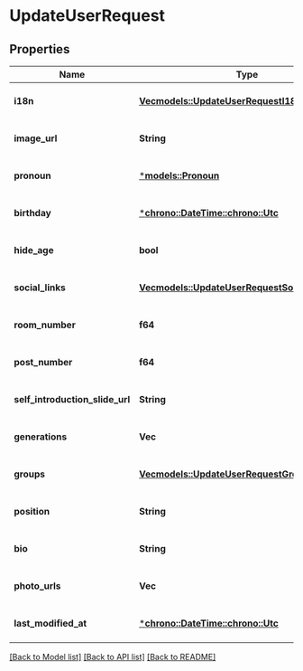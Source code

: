 # UpdateUserRequest

## Properties
Name | Type | Description | Notes
------------ | ------------- | ------------- | -------------
**i18n** | [**Vec<models::UpdateUserRequestI18nInner>**](UpdateUserRequest_i18n_inner.md) |  | [optional] [default to None]
**image_url** | **String** |  | [optional] [default to None]
**pronoun** | [***models::Pronoun**](Pronoun.md) |  | [optional] [default to None]
**birthday** | [***chrono::DateTime::<chrono::Utc>**](date.md) |  | [optional] [default to None]
**hide_age** | **bool** |  | [optional] [default to Some(false)]
**social_links** | [**Vec<models::UpdateUserRequestSocialLinksInner>**](UpdateUserRequest_socialLinks_inner.md) |  | [optional] [default to None]
**room_number** | **f64** |  | [optional] [default to None]
**post_number** | **f64** |  | [optional] [default to None]
**self_introduction_slide_url** | **String** |  | [optional] [default to None]
**generations** | **Vec<String>** | Airtable's Record IDs | [optional] [default to None]
**groups** | [**Vec<models::UpdateUserRequestGroupsInner>**](UpdateUserRequest_groups_inner.md) |  | [optional] [default to None]
**position** | **String** | 肩書き | [optional] [default to None]
**bio** | **String** | Markdown | [optional] [default to None]
**photo_urls** | **Vec<String>** |  | [optional] [default to None]
**last_modified_at** | [***chrono::DateTime::<chrono::Utc>**](date.md) |  | [optional] [default to None]

[[Back to Model list]](../README.md#documentation-for-models) [[Back to API list]](../README.md#documentation-for-api-endpoints) [[Back to README]](../README.md)


